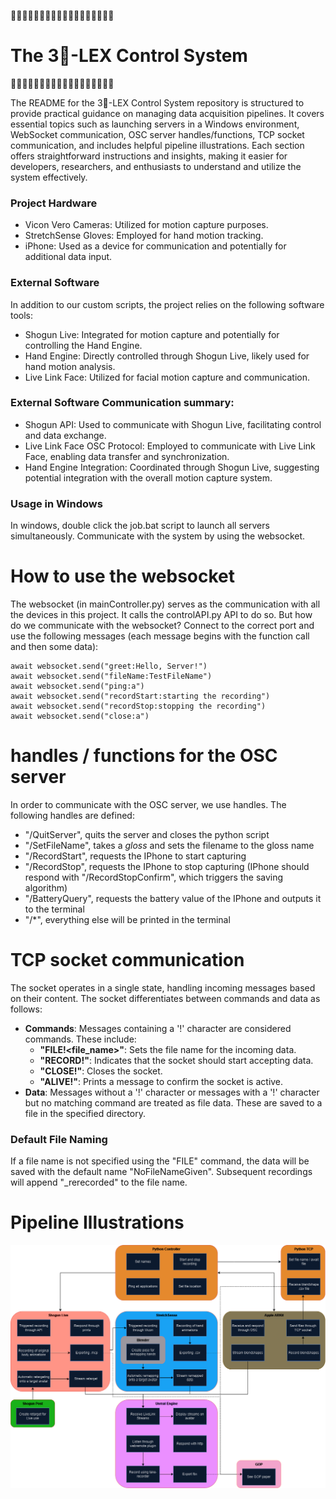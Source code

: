 🍍🍍🍍🍍🍍🍍🍍🍍🍍🍍🍍🍍🍍🍍🍍🍍🍍🍍
# The 3🍍-LEX Control System 
🍍🍍🍍🍍🍍🍍🍍🍍🍍🍍🍍🍍🍍🍍🍍🍍🍍🍍


The README for the 3🍍-LEX Control System repository is structured to provide practical guidance on managing data acquisition pipelines. It covers essential topics such as launching servers in a Windows environment, WebSocket communication, OSC server handles/functions, TCP socket communication, and includes helpful pipeline illustrations. Each section offers straightforward instructions and insights, making it easier for developers, researchers, and enthusiasts to understand and utilize the system effectively.

### Project Hardware
- Vicon Vero Cameras: Utilized for motion capture purposes.
- StretchSense Gloves: Employed for hand motion tracking.
- iPhone: Used as a device for communication and potentially for additional data input.

### External Software
In addition to our custom scripts, the project relies on the following software tools:
- Shogun Live: Integrated for motion capture and potentially for controlling the Hand Engine.
- Hand Engine: Directly controlled through Shogun Live, likely used for hand motion analysis.
- Live Link Face: Utilized for facial motion capture and communication.

### External Software Communication summary:
- Shogun API: Used to communicate with Shogun Live, facilitating control and data exchange.
- Live Link Face OSC Protocol: Employed to communicate with Live Link Face, enabling data transfer and synchronization.
- Hand Engine Integration: Coordinated through Shogun Live, suggesting potential integration with the overall motion capture system.

### Usage in Windows
In windows, double click the job.bat script to launch all servers simultaneously. Communicate with the system by using the websocket.

# How to use the websocket
The websocket (in mainController.py) serves as the communication with all the devices in this project. It calls the controlAPI.py API to do so. But how do we communicate with the websocket? Connect to the correct port and use the following messages (each message begins with the function call and then some data):
```
await websocket.send("greet:Hello, Server!")
await websocket.send("fileName:TestFileName")
await websocket.send("ping:a")
await websocket.send("recordStart:starting the recording")
await websocket.send("recordStop:stopping the recording")
await websocket.send("close:a")
```


# handles / functions for the OSC server
In order to communicate with the OSC server, we use handles. The following handles are defined:
- "/QuitServer", quits the server and closes the python script
- "/SetFileName", takes a _gloss_ and sets the filename to the gloss name
- "/RecordStart", requests the IPhone to start capturing
-  "/RecordStop", requests the IPhone to stop capturing (IPhone should respond with "/RecordStopConfirm", which triggers the saving algorithm)
- "/BatteryQuery", requests the battery value of the IPhone and outputs it to the terminal
- "/*", everything else will be printed in the terminal

# TCP socket communication
The socket operates in a single state, handling incoming messages based on their content. The socket differentiates between commands and data as follows:

- **Commands**: Messages containing a '!' character are considered commands. These include:
  - **"FILE!<file_name>"**: Sets the file name for the incoming data.
  - **"RECORD!<message>"**: Indicates that the socket should start accepting data.
  - **"CLOSE!<message>"**: Closes the socket.
  - **"ALIVE!<message>"**: Prints a message to confirm the socket is active.
- **Data**: Messages without a '!' character or messages with a '!' character but no matching command are treated as file data. These are saved to a file in the specified directory.

### Default File Naming
If a file name is not specified using the "FILE" command, the data will be saved with the default name "NoFileNameGiven". Subsequent recordings will append "_rerecorded" to the file name.

# Pipeline Illustrations
![Pipeline](/img/PipelineSignbankProject2.png)

